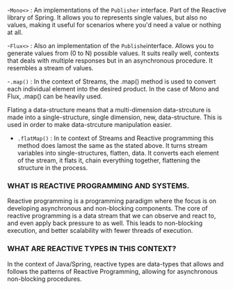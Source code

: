 
-`Mono<>` : An implementations of the `Publisher` interface. Part of the Reactive library of Spring.
It allows you to represents single values, but also no values, making it useful for scenarios where you'd need a value or nothing at all. 

-`Flux<>` : Also an implementation of the `Publishe`interface. Allows you to generate values from (0 to N) possible values. It suits really well, contexts that deals with multiple responses but in an asynchronous procedure. It resembles a stream of values. 

-`.map()` : In the context of Streams, the .map() method is used to convert each individual element into the desired product. In the case of Mono and Flux, .map() can be heavily used.

Flating a data-structure means that a multi-dimension data-strcuture is made into a single-structure, single dimension, new, data-structure. This is used in order to make data-strcuture manipulation easier. 

- `.flatMap()` : In te context of Streams and Reactive programming this method does lamost the same as the stated above. It turns stream variables into single-structures, flatten, data. It converts each element of the stream, it flats it, chain everything together, flattening the structure in the process. 

### WHAT IS REACTIVE PROGRAMMING AND SYSTEMS.

Reactive programming is a programming paradigm where the focus is on developing asynchronous and non-blocking components. The core of reactive programming is a data stream that we can observe and react to, and even apply back pressure to as well. This leads to non-blocking execution, and better scalability with fewer threads of execution.

### WHAT ARE REACTIVE TYPES IN THIS CONTEXT?

In the context of Java/Spring, reactive types are data-types that allows and follows the patterns of Reactive Programming, allowing for asynchronous non-blocking procedures. 


